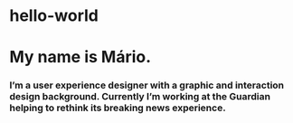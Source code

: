 # hello-world

<h1>My name is Mário.</h1>

<h3>I’m a user experience designer with a graphic and interaction design background.
Currently I’m working at the Guardian helping to rethink its breaking news experience.</h3>
